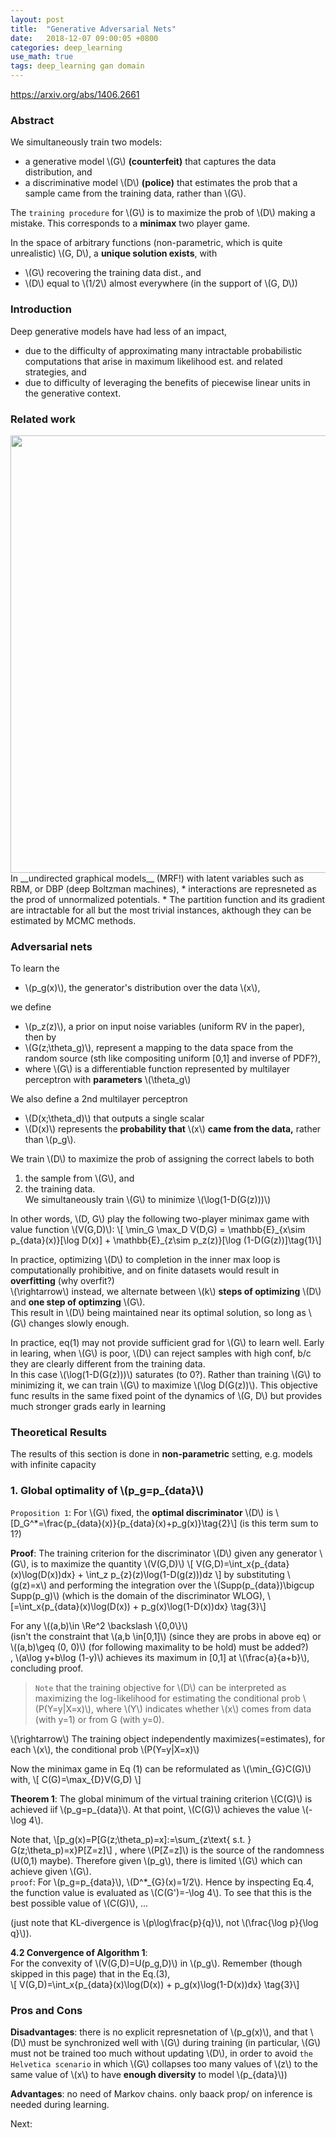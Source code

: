 ```yaml
---
layout: post
title:  "Generative Adversarial Nets"
date:   2018-12-07 09:00:05 +0800
categories: deep_learning
use_math: true
tags: deep_learning gan domain 
---
```


<a href="https://arxiv.org/abs/1406.2661" target="_blank">https://arxiv.org/abs/1406.2661</a>


### Abstract
We simultaneously train two models:
* a generative model \\(G\\) __(counterfeit)__ that captures the data distribution, and
* a discriminative model \\(D\\) __(police)__ that estimates the prob that a sample came from the training data, rather than \\(G\\).

The `training procedure` for \\(G\\) is to maximize the prob of \\(D\\) making a mistake. This corresponds to a __minimax__ two player game.

In the space of arbitrary functions (non-parametric, which is quite unrealistic) \\(G, D\\), a __unique solution exists__, with 
* \\(G\\) recovering the training data dist., and 
* \\(D\\) equal to \\(1/2\\) almost everywhere (in the support of \\(G, D\\))

### Introduction

Deep generative models have had less of an impact, 
* due to the difficulty of approximating many intractable probabilistic computations that arise in maximum likelihood est. and related strategies, and
* due to difficulty of leveraging the benefits of piecewise linear units in the generative context.


### Related work
<img src="{{ site.url }}/images/deeplearning/gan/generative-2014.png" class="center" style="width:700px"/>   
In __undirected graphical models__ (MRF!) with latent variables such as RBM, or DBP (deep Boltzman machines), 
* interactions are represneted as the prod of unnormalized potentials.  
* The partition function and its gradient are intractable for all but the most trivial instances, akthough they can be estimated by MCMC methods.


### Adversarial nets

To learn the 
* \\(p\_g(x)\\), the generator's distribution over the data \\(x\\), 

we define
* \\(p\_z(z)\\), a prior on input noise variables (uniform RV in the paper), then by
* \\(G(z;\theta\_g)\\), represent a mapping to the data space from the random source (sth like compositing uniform [0,1] and inverse of PDF?),
* where \\(G\\) is a differentiable function represented by multilayer perceptron with __parameters__ \\(\theta\_g\\)

We also define a 2nd multilayer perceptron
* \\(D(x;\theta\_d)\\) that outputs a single scalar
* \\(D(x)\\) represents the __probability that__ \\(x\\) __came from the data,__ rather than \\(p\_g\\). 

We train \\(D\\) to maximize the prob of assigning the correct labels to both 
1. the sample from \\(G\\), and
2. the training data.  
We simultaneously train \\(G\\) to minimize \\(\log(1-D(G(z)))\\)

In other words, \\(D, G\\) play the following two-player minimax game with value function \\(V(G,D)\\):
\\[ \min\_G \max\_D V(D,G) = \mathbb\{E}\_\{x\sim p\_\{data\}(x)\}[\log D(x)] + 
\mathbb\{E}\_\{z\sim p\_z(z)\}[\log (1-D(G(z))]\tag\{1\}\\]

In practice, optimizing \\(D\\) to completion in the inner max loop is computationally prohibitive, and on finite datasets would result in __overfitting__ (why overfit?)  
\\(\rightarrow\\) instead, we alternate between \\(k\\) __steps of optimizing__ \\(D\\) and __one step of optimzing__ \\(G\\).  
This result in \\(D\\) being maintained near its optimal solution, so long as \\(G\\) changes slowly enough.

In practice, eq(1) may not provide sufficient grad for \\(G\\) to learn well. Early in learing, when \\(G\\) is poor, \\(D\\) can reject samples with high conf, b/c they are clearly different from the training data.  
In this case \\(\log(1-D(G(z)))\\) saturates (to 0?). Rather than training \\(G\\) to minimizing it, we can train \\(G\\) to maximize \\(\log D(G(z))\\). This objective func results in the same fixed point of the dynamics of \\(G, D\\) but provides much stronger grads early in learning


### Theoretical Results
The results of this section is done in __non-parametric__ setting, e.g. models with infinite capacity

### 1. Global optimality of \\(p\_g=p\_\{data\}\\)

`Proposition 1`: For \\(G\\) fixed, the __optimal discriminator__ \\(D\\) is
\\[D\_G^*=\frac\{p\_\{data\}(x)\}\{p\_\{data\}(x)+p\_g(x)\}\tag\{2\}\\]
(is this term sum to 1?)

__Proof__: The training criterion for the discriminator \\(D\\) given any generator \\(G\\), is to maximize the quantity \\(V(G,D)\\)
\\[ V(G,D)=\int\_x\{p\_\{data\}(x)\log(D(x))dx\} + \int\_z p\_\{z\}(z)\log(1-D(g(z)))dz \\]
by substituting \\(g(z)=x\\) and performing the integration over the \\(Supp(p\_\{data\})\bigcup Supp(p\_g)\\) (which is the domain of the discriminator WLOG),
\\[=\int\_x\{p\_\{data\}(x)\log(D(x)) + p\_g(x)\log(1-D(x))dx\} \tag\{3\}\\]

For any \\((a,b)\in \Re^2 \backslash \\{0,0\\}\\)   
(isn't the constraint that \\(a,b \in[0,1]\\) (since they are probs in above eq) or \\((a,b)\geq (0, 0)\\) (for following maximality to be hold) must be added?)  
, \\(a\log y+b\log (1-y)\\) achieves its maximum in [0,1] at \\(\frac\{a\}\{a+b\}\\), concluding proof.

> `Note` that the training objective for \\(D\\) can be interpreted as maximizing the log-likelihood for estimating the conditional prob \\(P(Y=y\|X=x)\\), where \\(Y\\) indicates whether \\(x\\) comes from data (with y=1) or from G (with y=0).  

\\(\rightarrow\\) The training object independently maximizes(=estimates), for each \\(x\\), the conditional prob \\(P(Y=y\|X=x)\\)


Now the minimax game in Eq (1) can be reformulated as \\(\min\_\{G\}C(G)\\) with,
\\[ C(G)=\max\_\{D\}V(G,D) \\]

__Theorem 1__: The global minimum of the virtual training criterion \\(C(G)\\) is achieved iif \\(p\_g=p\_\{data\}\\). At that point, \\(C(G)\\) achieves the value \\(-\log 4\\).

Note that,
\\[p\_g(x)=P[G(z;\theta\_p)=x]:=\sum\_\{z\text\{  s.t.  \} G(z;\theta\_p)=x\}P[Z=z]\\]
, where \\(P[Z=z]\\) is the source of the randomness (U(0,1) maybe). Therefore given \\(p\_g\\), there is limited \\(G\\) which can achieve given \\(G\\).    
`proof`: For \\(p\_g=p\_\{data\}\\), \\(D^*\_\{G\}(x)=1/2\\). Hence by inspecting Eq.4, the function value is evaluated as \\(C(G')=-\log 4\\). To see that this is the best possible value of \\(C(G)\\), ...

(just note that KL-divergence is \\(p\log\frac\{p\}\{q\}\\), not \\(\frac\{\log p\}\{\log q\}\\)).


__4.2 Convergence of Algorithm 1__:  
For the convexity of \\(V(G,D)=U(p\_g,D)\\) in \\(p\_g\\). Remember (though skipped in this page) that in the Eq.(3),  
\\[ V(G,D)=\int\_x\{p\_\{data\}(x)\log(D(x)) + p\_g(x)\log(1-D(x))dx\} \tag\{3\}\\]


### Pros and Cons

__Disadvantages__: there is no explicit represnetation of \\(p\_g(x)\\), and that \\(D\\) must be synchronized well with \\(G\\) during training (in particular, \\(G\\) must not be trained too much without updating \\(D\\), in order to avoid `the Helvetica scenario` in which \\(G\\) collapses too many values of \\(z\\) to the same value of \\(x\\) to have __enough diversity__ to model \\(p\_\{data\}\\))

__Advantages__: no need of Markov chains. only baack prop/ on inference is needed during learning. 

Next:  



